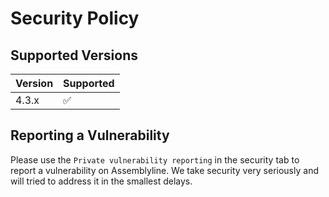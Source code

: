 # Security Policy

## Supported Versions

| Version | Supported          |
| ------- | ------------------ |
| 4.3.x   | :white_check_mark: |

## Reporting a Vulnerability

Please use the `Private vulnerability reporting` in the security tab to report a vulnerability on Assemblyline. 
We take security very seriously and will tried to address it in the smallest delays.
